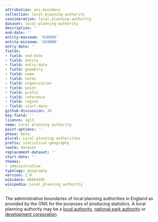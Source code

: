 ```yaml
---
attribution: ons-boundary
collection: local-planning-authority
consideration: local-planning-authority
dataset: local-planning-authority
description: ''
end-date: ''
entity-maximum: '626999'
entity-minimum: '624000'
entry-date: ''
fields:
- field: end-date
- field: entity
- field: entry-date
- field: geometry
- field: name
- field: notes
- field: organisation
- field: point
- field: prefix
- field: reference
- field: region
- field: start-date
github-discussion: 36
key-field: ''
licence: ogl3
name: Local planning authority
paint-options: ''
phase: beta
plural: Local planning authorities
prefix: statistical-geography
realm: dataset
replacement-dataset: ''
start-date: ''
themes:
- administrative
typology: geography
version: 1.0
wikidata: Q6664495
wikipedia: Local_planning_authority
---
```


The administrative boundaries of local planning authorities in England as provided by the ONS for the purposes of producing statistics.
A local planning authority may be a [local authority](/dataset/local-authority), [national park authority](/dataset/national-park-authority) or [development corporation](/dataset/development-corporation).
